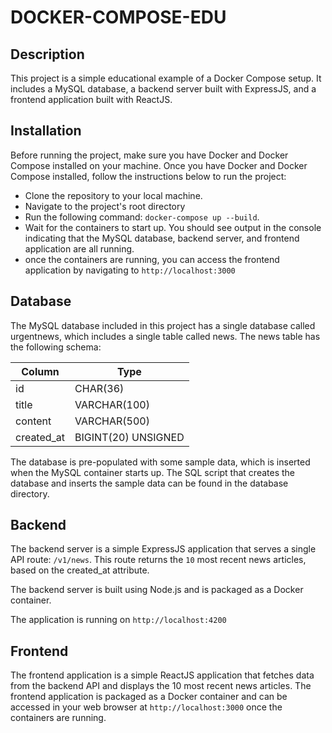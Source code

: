 # DOCKER-COMPOSE-EDU

## Description

This project is a simple educational example of a Docker Compose setup. It includes a MySQL database, a backend server built with ExpressJS, and a frontend application built with ReactJS.

## Installation

Before running the project, make sure you have Docker and Docker Compose installed on your machine. Once you have Docker and Docker Compose installed, follow the instructions below to run the project:

* Clone the repository to your local machine.
* Navigate to the project's root directory
* Run the following command: `docker-compose up --build`.
* Wait for the containers to start up. You should see output in the console indicating that the MySQL database, backend server, and frontend application are all running.
* once the containers are running, you can access the frontend application by navigating to `http://localhost:3000`


## Database

The MySQL database included in this project has a single database called urgentnews, which includes a single table called news. The news table has the following schema:

Column | Type
--- | --- 
id | CHAR(36) 
title | VARCHAR(100)
content |	VARCHAR(500)
created_at | BIGINT(20) UNSIGNED

The database is pre-populated with some sample data, which is inserted when the MySQL container starts up. The SQL script that creates the database and inserts the sample data can be found in the database directory.


## Backend

The backend server is a simple ExpressJS application that serves a single API route: `/v1/news`. This route returns the `10` most recent news articles, based on the created_at attribute.

The backend server is built using Node.js and is packaged as a Docker container.

The application is running on `http://localhost:4200`


## Frontend 

The frontend application is a simple ReactJS application that fetches data from the backend API and displays the 10 most recent news articles. The frontend application is packaged as a Docker container and can be accessed in your web browser at `http://localhost:3000` once the containers are running.
